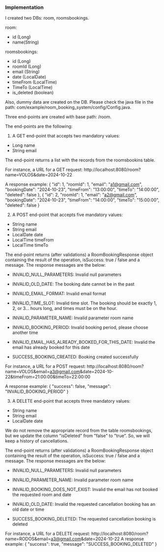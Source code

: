 
### Implementation
I created two DBs: room, roomsbookings.

room:
* id (Long)
* name(String)

roomsbookings:
* id (Long)
* roomId (Long)
* email (String)
* date (LocalDate)
* timeFrom (LocalTime)
* TimeTo (LocalTime)
* is_deleted (boolean)

Also, dummy data are created on the DB. Please check the java file in the path: com/example/room_booking_system/config/Config.java.

Three end-points are created with base path: /room.

The end-points are the following:

1. A GET end-point that accepts two mandatory values:

* Long name
* String email

The end-point returns a list with the records from the roomsbookins table.

For instance, a URL for a GET request: http://localhost:8080/room?name=VOLOS&date=2024-10-22

A response example:
{
"id": 1,
"roomId": 1,
"email": "a1@gmail.com",
"bookingDate": "2024-10-23",
"timeFrom": "13:00:00",
"timeTo": "14:00:00",
"deleted": false
},
{
"id": 2,
"roomId": 1,
"email": "a2@gmail.com",
"bookingDate": "2024-10-23",
"timeFrom": "14:00:00",
"timeTo": "15:00:00",
"deleted": false
}

2. A POST end-point that accepts five mandatory values:

* String name
* String email
* LocalDate date
* LocalTime timeFrom
* LocalTime timeTo

The end-point returns (after validations) a RoomBookingResponse object containing the result of the operation, isSuccess: true / false and a message.
The response messages are the below:

* INVALID_NULL_PARAMETERS: Invalid null parameters

* INVALID_OLD_DATE: The booking date cannot be in the past

* INVALID_EMAIL_FORMAT: Invalid email format

* INVALID_TIME_SLOT: Invalid time slot. The booking should be exactly 1, 2, or 3... hours long, and times must be on the hour.

* INVALID_PARAMETER_NAME: Invalid parameter room name

* INVALID_BOOKING_PERIOD: Invalid booking period, please choose another time

* INVALID_EMAIL_HAS_ALREADY_BOOKED_FOR_THIS_DATE: Invalid the email has already booked for this date

* SUCCESS_BOOKING_CREATED: Booking created successfully

For instance, a URL for a POST request: http://localhost:8080/room?name=VOLOS&email=a3@gmail.com&date=2024-10-22&timeFrom=21:00:00&timeTo=22:00:00

A response example:
{
"success": false,
"message": "INVALID_BOOKING_PERIOD"
}

3. A DELETE end-point that accepts three mandatory values:

* String name
* String email
* LocalDate date

We do not remove the appropriate record from the table roomsbookings, but we update the column "isDeleted" from "false" to "true". So, we will keep a history of cancellations.

The end-point returns (after validations) a RoomBookingResponse object containing the result of the operation, isSuccess: true / false and a message.
The response messages are the below:

* INVALID_NULL_PARAMETERS: Invalid null parameters

* INVALID_PARAMETER_NAME: Invalid parameter room name

* INVALID_BOOKING_DOES_NOT_EXIST: Invalid the email has not booked the requested room and date

* INVALID_OLD_DATE: Invalid the requested cancellation booking has an old date or time

* SUCCESS_BOOKING_DELETED: The requested cancellation booking is deleted

For instance, a URL for a DELETE request: http://localhost:8080/room?name=RODOS&email=a3@gmail.com&date=2024-10-22
A response example:
{
"success": true,
"message": "SUCCESS_BOOKING_DELETED"
}